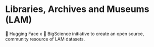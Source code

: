 # Libraries, Archives and Museums (LAM)

🤗 Hugging Face x 🌸 BigScience initiative to create an open source, community resource of LAM datasets.

